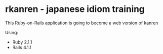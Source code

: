 # rkanren - japanese idiom training

This Ruby-on-Rails application is going to become a web version of [kanren](http://www.fusshuhn.de/sw/kanren/kanren.html)

Using:

* Ruby 2.1.1
* Rails 4.1.1
